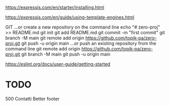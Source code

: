 https://expressjs.com/en/starter/installing.html

https://expressjs.com/en/guide/using-template-engines.html


GIT
…or create a new repository on the command line
echo "# zero-proj" >> README.md
git init
git add README.md
git commit -m "first commit"
git branch -M main
git remote add origin https://github.com/topik-pa/zero-proj.git
git push -u origin main
…or push an existing repository from the command line
git remote add origin https://github.com/topik-pa/zero-proj.git
git branch -M main
git push -u origin main


https://eslint.org/docs/user-guide/getting-started


# TODO
500
Contatti
Better footer

